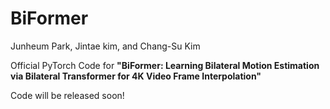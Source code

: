 # BiFormer

Junheum Park,
Jintae kim, 
and Chang-Su Kim

Official PyTorch Code for **"BiFormer: Learning Bilateral Motion Estimation via Bilateral Transformer for 4K Video Frame Interpolation"**

Code will be released soon!
